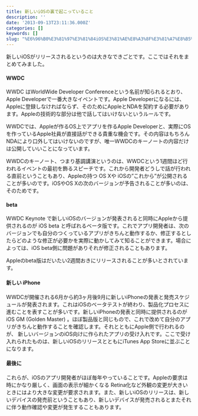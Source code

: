 ```yaml
---
title: 新しいiOSの裏で起こっていること
description: ''
date: '2013-09-13T23:11:36.000Z'
categories: []
keywords: []
slug: "%E6%96%B0%E3%81%97%E3%81%84iOS%E3%81%AE%E8%A3%8F%E3%81%A7%E8%B5%B7%E3%81%93%E3%81%A3%E3%81%A6%E3%81%84%E3%82%8B%E3%81%93%E3%81%A8"
---
```

新しいiOSがリリースされるというのは大きなできごとです。ここではそれをまとめてみました。

#### WWDC

WWDC はWorldWide Developer Conferenceという名前が知られるとおり、Apple Developerで一番大きなイベントです。Apple Developerになるには、Appleに登録しなければならず、そのためにAppleとNDAを契約する必要があります。Appleの技術的な部分は他で話してはいけないというルールです。

WWDCでは、Appleが作るOS上でアプリを作るApple Developerと、実際にOSを作っているApple社員が直接話ができる貴重な機会です。その内容はもちろんNDAにより口外してはいけないのですが、唯一WWDCのキーノートの内容だけは公開していいことになっています。

WWDCのキーノート、つまり基調講演というのは、WWDCという1週間ほど行われるイベントの最初を飾るスピーチです。これから開発者どうしで話が行われる直前ということもあり、Appleの持つ OS Xや iOSの”これから”が公開されることが多いのです。iOSやOS Xの次のバージョンが予告されることが多いのは、そのためです。

#### beta

WWDC Keynote で新しいiOSのバージョンが発表されると同時にAppleから提供されるのが iOS beta と呼ばれるベータ版です。これでアプリ開発者は、次のバージョンでも自分のつくっているアプリがきちんと動作するか、修正するとしたらどのような修正が必要かを実際に動かしてみて知ることができます。場合によっては、iOS beta側に問題がありそれが修正されることもあります。

Appleのbeta版はだいたい2週間おきにリリースされることが多いとされています。

#### 新しい iPhone

WWDCが開催される6月から約3ヶ月後9月に新しいiPhoneの発表と発売スケジュールが発表されます。これはiOSのベータテストが終わり、製品化プロセスに進むことを表すことが多いです。新しいiPhoneの発表と同時に提供されるのが iOS GM (Golden Master) 。ほぼ製品版と同じもので、これで改めて自分のアプリがきちんと動作することを確認します。それとともにApple側で行われるのが、 新しいバージョンのiOS向けに作られたアプリの受け入れです。ここで受け入れられたものは、新しいiOSのリリースとともにiTunes App Storeに並ぶことになります。

#### 最後に

これらが、iOSのアプリ開発者がほぼ毎年やっていることです。Appleの要求は時にかなり厳しく、画面の表示が細かくなる Retina化など外観の変更が大きいときにはより大きな変更が要求されます。また、新しいiOSのリリースは、新しいデバイスの発売前ということもあり、新しいデバイスが発売されるとまたそれに伴う動作確認や変更が発生することもあります。